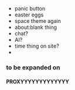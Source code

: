 - panic button
- easter eggs
- space theme again 
- about:blank thing 
- chat?
- AI?
- time thing on site?
- [<!--class="game-type simulator skill pve" and that stuff TODO later-->](https://github.com/nintendoboi2/nintendoboi2.github.io/blob/main/index.html#L312-L313)
### to be expanded on

#### PROXYYYYYYYYYYYYY

